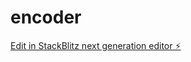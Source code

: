 # encoder

[Edit in StackBlitz next generation editor ⚡️](https://stackblitz.com/~/github.com/mehul-anand/encoder)